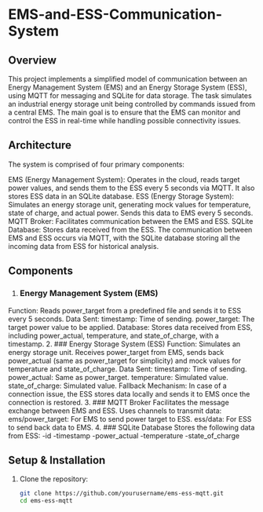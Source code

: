 # EMS-and-ESS-Communication-System
## Overview
This project implements a simplified model of communication between an Energy Management System (EMS) and an Energy Storage System (ESS), using MQTT for messaging and SQLite for data storage. The task simulates an industrial energy storage unit being controlled by commands issued from a central EMS. The main goal is to ensure that the EMS can monitor and control the ESS in real-time while handling possible connectivity issues.

## Architecture

The system is comprised of four primary components:

EMS (Energy Management System): Operates in the cloud, reads target power values, and sends them to the ESS every 5 seconds via MQTT. It also stores ESS data in an SQLite database.
ESS (Energy Storage System): Simulates an energy storage unit, generating mock values for temperature, state of charge, and actual power. Sends this data to EMS every 5 seconds.
MQTT Broker: Facilitates communication between the EMS and ESS.
SQLite Database: Stores data received from the ESS.
The communication between EMS and ESS occurs via MQTT, with the SQLite database storing all the incoming data from ESS for historical analysis.

## Components
1. ### Energy Management System (EMS)
Function: Reads power_target from a predefined file and sends it to ESS every 5 seconds.
Data Sent:
timestamp: Time of sending.
power_target: The target power value to be applied.
Database: Stores data received from ESS, including power_actual, temperature, and state_of_charge, with a timestamp.
2. ### Energy Storage System (ESS)
Function: Simulates an energy storage unit. Receives power_target from EMS, sends back power_actual (same as power_target for simplicity) and mock values for temperature and state_of_charge.
Data Sent:
timestamp: Time of sending.
power_actual: Same as power_target.
temperature: Simulated value.
state_of_charge: Simulated value.
Fallback Mechanism: In case of a connection issue, the ESS stores data locally and sends it to EMS once the connection is restored.
3. ### MQTT Broker
Facilitates the message exchange between EMS and ESS.
Uses channels to transmit data:
ems/power_target: For EMS to send power target to ESS.
ess/data: For ESS to send back data to EMS.
4. ### SQLite Database
Stores the following data from ESS:
-id
-timestamp
-power_actual
-temperature
-state_of_charge
## Setup & Installation
1. Clone the repository:
   ```bash
   git clone https://github.com/yourusername/ems-ess-mqtt.git
   cd ems-ess-mqtt
